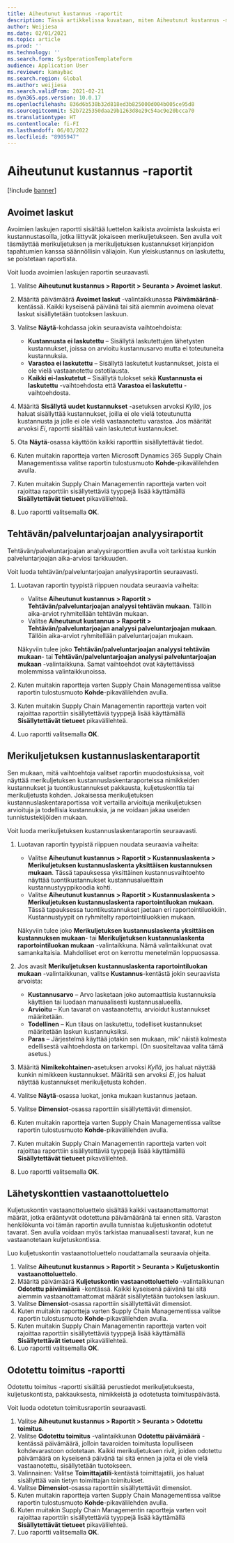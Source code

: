 ```yaml
---
title: Aiheutunut kustannus -raportit
description: Tässä artikkelissa kuvataan, miten Aiheutunut kustannus -moduulissa käytettävissä olevia erilaisia raportteja löytyy ja käytetään.
author: Weijiesa
ms.date: 02/01/2021
ms.topic: article
ms.prod: ''
ms.technology: ''
ms.search.form: SysOperationTemplateForm
audience: Application User
ms.reviewer: kamaybac
ms.search.region: Global
ms.author: weijiesa
ms.search.validFrom: 2021-02-21
ms.dyn365.ops.version: 10.0.17
ms.openlocfilehash: 836d6b538b32d818ed3b825000d004b005ce95d8
ms.sourcegitcommit: 52b7225350daa29b1263d8e29c54ac9e20bcca70
ms.translationtype: HT
ms.contentlocale: fi-FI
ms.lasthandoff: 06/03/2022
ms.locfileid: "8905947"
---
```

# <a name="landed-cost-reports"></a>Aiheutunut kustannus -raportit

[!include [banner](../../includes/banner.md)]

## <a name="outstanding-invoices"></a>Avoimet laskut

Avoimien laskujen raportti sisältää luettelon kaikista avoimista laskuista eri kustannustasoilla, jotka liittyvät jokaiseen merikuljetukseen. Sen avulla voit täsmäyttää merikuljetuksen ja merikuljetuksen kustannukset kirjanpidon tapahtumien kanssa säännöllisin väliajoin. Kun yleiskustannus on laskutettu, se poistetaan raportista.

Voit luoda avoimien laskujen raportin seuraavasti.

1. Valitse **Aiheutunut kustannus \> Raportit \> Seuranta \> Avoimet laskut**.
1. Määritä päivämäärä **Avoimet laskut** -valintaikkunassa **Päivämääränä**-kentässä. Kaikki kyseisenä päivänä tai sitä aiemmin avoimena olevat laskut sisällytetään tuotoksen laskuun.
1. Valitse **Näytä**-kohdassa jokin seuraavista vaihtoehdoista:

    - **Kustannusta ei laskutettu** – Sisällytä laskutettujen lähetysten kustannukset, joissa on arvioitu kustannusarvo mutta ei toteutuneita kustannuksia.
    - **Varastoa ei laskutettu** – Sisällytä laskutetut kustannukset, joista ei ole vielä vastaanotettu ostotilausta.
    - **Kaikki ei-laskutetut** – Sisällytä tulokset sekä **Kustannusta ei laskutettu** -vaihtoehdosta että **Varastoa ei laskutettu** -vaihtoehdosta.

1. Määritä **Sisällytä uudet kustannukset** -asetuksen arvoksi *Kyllä*, jos haluat sisällyttää kustannukset, joilla ei ole vielä toteutunutta kustannusta ja jolle ei ole vielä vastaanotettu varastoa. Jos määrität arvoksi *Ei*, raportti sisältää vain laskutetut kustannukset.
1. Ota **Näytä**-osassa käyttöön kaikki raporttiin sisällytettävät tiedot.
1. Kuten muitakin raportteja varten Microsoft Dynamics 365 Supply Chain Managementissa valitse raportin tulostusmuoto **Kohde**-pikavälilehden avulla.
1. Kuten muitakin Supply Chain Managementin raportteja varten voit rajoittaa raporttiin sisällytettäviä tyyppejä lisää käyttämällä **Sisällytettävät tietueet** pikavälilehteä.
1. Luo raportti valitsemalla **OK**.

## <a name="activityprovider-analysis-reports"></a>Tehtävän/palveluntarjoajan analyysiraportit

Tehtävän/palveluntarjoajan analyysiraporttien avulla voit tarkistaa kunkin palveluntarjoajan aika-arviosi tarkkuuden.

Voit luoda tehtävän/palveluntarjoajan analyysiraportin seuraavasti.

1. Luotavan raportin tyypistä riippuen noudata seuraavia vaiheita:

    - Valitse **Aiheutunut kustannus \> Raportit \> Tehtävän/palveluntarjoajan analyysi tehtävän mukaan**. Tällöin aika-arviot ryhmitellään tehtävän mukaan.
    - Valitse **Aiheutunut kustannus \> Raportit \> Tehtävän/palveluntarjoajan analyysi palveluntarjoajan mukaan**. Tällöin aika-arviot ryhmitellään palveluntarjoajan mukaan.

    Näkyviin tulee joko **Tehtävän/palveluntarjoajan analyysi tehtävän mukaan**- tai **Tehtävän/palveluntarjoajan analyysi palveluntarjoajan mukaan** -valintaikkuna. Samat vaihtoehdot ovat käytettävissä molemmissa valintaikkunoissa.

1. Kuten muitakin raportteja varten Supply Chain Managementissa valitse raportin tulostusmuoto **Kohde**-pikavälilehden avulla.
1. Kuten muitakin Supply Chain Managementin raportteja varten voit rajoittaa raporttiin sisällytettäviä tyyppejä lisää käyttämällä **Sisällytettävät tietueet** pikavälilehteä.
1. Luo raportti valitsemalla **OK**.

## <a name="voyage-costing-reports"></a>Merikuljetuksen kustannuslaskentaraportit

Sen mukaan, mitä vaihtoehtoja valitset raportin muodostuksissa, voit näyttää merikuljetuksen kustannuslaskentaraporteissa nimikkeiden kustannukset ja tuontikustannukset pakkausta, kuljetuskonttia tai merikuljetusta kohden. Jokaisessa merikuljetuksen kustannuslaskentaraportissa voit vertailla arvioituja merikuljetuksen arvioituja ja todellisia kustannuksia, ja ne voidaan jakaa useiden tunnistustekijöiden mukaan.

Voit luoda merikuljetuksen kustannuslaskentaraportin seuraavasti.

1. Luotavan raportin tyypistä riippuen noudata seuraavia vaiheita:

    - Valitse **Aiheutunut kustannus \> Raportit \> Kustannuslaskenta \> Merikuljetuksen kustannuslaskenta yksittäisen kustannuksen mukaan**. Tässä tapauksessa yksittäinen kustannusvaihtoehto näyttää tuontikustannukset kustannusalueittain kustannustyyppikoodia kohti.
    - Valitse **Aiheutunut kustannus \> Raportit \> Kustannuslaskenta \> Merikuljetuksen kustannuslaskenta raportointiluokan mukaan**. Tässä tapauksessa tuontikustannukset jaetaan eri raportointiluokkiin. Kustannustyypit on ryhmitelty raportointiluokkien mukaan.

    Näkyviin tulee joko **Merikuljetuksen kustannuslaskenta yksittäisen kustannuksen mukaan**- tai **Merikuljetuksen kustannuslaskenta raportointiluokan mukaan** -valintaikkuna. Nämä valintaikkunat ovat samankaltaisia. Mahdolliset erot on kerrottu menetelmän loppuosassa.

1. Jos avasit **Merikuljetuksen kustannuslaskenta raportointiluokan mukaan** -valintaikkunan, valitse **Kustannus**-kentästä jokin seuraavista arvoista:

    - **Kustannusarvo** – Arvo lasketaan joko automaattisia kustannuksia käyttäen tai luodaan manuaalisesti kustannusalueella.
    - **Arvioitu** – Kun tavarat on vastaanotettu, arvioidut kustannukset määritetään.
    - **Todellinen** – Kun tilaus on laskutettu, todelliset kustannukset määritetään laskun kustannuksiksi.
    - **Paras** – Järjestelmä käyttää jotakin sen mukaan, mik' näistä kolmesta edellisestä vaihtoehdosta on tarkempi. (On suositeltavaa valita tämä asetus.)

1. Määritä **Nimikekohtainen**-asetuksen arvoksi *Kyllä*, jos haluat näyttää kunkin nimikkeen kustannukset. Määritä sen arvoksi *Ei*, jos haluat näyttää kustannukset merikuljetusta kohden.
1. Valitse **Näytä**-osassa luokat, jonka mukaan kustannus jaetaan.
1. Valitse **Dimensiot**-osassa raporttiin sisällytettävät dimensiot.
1. Kuten muitakin raportteja varten Supply Chain Managementissa valitse raportin tulostusmuoto **Kohde**-pikavälilehden avulla.
1. Kuten muitakin Supply Chain Managementin raportteja varten voit rajoittaa raporttiin sisällytettäviä tyyppejä lisää käyttämällä **Sisällytettävät tietueet** pikavälilehteä.
1. Luo raportti valitsemalla **OK**.

## <a name="shipping-container-receipts-list"></a>Lähetyskonttien vastaanottoluettelo

Kuljetuskontin vastaanottoluettelo sisältää kaikki vastaanottamattomat määrät, jotka erääntyvät odotettuna päivämääränä tai ennen sitä. Varaston henkilökunta voi tämän raportin avulla tunnistaa kuljetuskontin odotetut tavarat. Sen avulla voidaan myös tarkistaa manuaalisesti tavarat, kun ne vastaanotetaan kuljetuskontissa.

Luo kuljetuskontin vastaanottoluettelo noudattamalla seuraavia ohjeita.

1. Valitse **Aiheutunut kustannus \> Raportit \> Seuranta \> Kuljetuskontin vastaanottoluettelo**.
1. Määritä päivämäärä **Kuljetuskontin vastaanottoluettelo** -valintaikkunan **Odotettu päivämäärä** -kentässä. Kaikki kyseisenä päivänä tai sitä aiemmin vastaanottamattomat määrät sisällytetään tuotoksen laskuun.
1. Valitse **Dimensiot**-osassa raporttiin sisällytettävät dimensiot.
1. Kuten muitakin raportteja varten Supply Chain Managementissa valitse raportin tulostusmuoto **Kohde**-pikavälilehden avulla.
1. Kuten muitakin Supply Chain Managementin raportteja varten voit rajoittaa raporttiin sisällytettäviä tyyppejä lisää käyttämällä **Sisällytettävät tietueet** pikavälilehteä.
1. Luo raportti valitsemalla **OK**.

## <a name="expected-delivery-report"></a>Odotettu toimitus -raportti

Odotettu toimitus -raportti sisältää perustiedot merikuljetuksesta, kuljetuskontista, pakkauksesta, nimikkeistä ja odotetusta toimituspäivästä.

Voit luoda odotetun toimitusraportin seuraavasti.

1. Valitse **Aiheutunut kustannus \> Raportit \> Seuranta \> Odotettu toimitus**.
1. Valitse **Odotettu toimitus** -valintaikkunan **Odotettu päivämäärä** -kentässä päivämäärä, jolloin tavaroiden toimitusta lopulliseen kohdevarastoon odotetaan. Kaikki merikuljetuksen rivit, joiden odotettu päivämäärä on kyseisenä päivänä tai sitä ennen ja joita ei ole vielä vastaanotettu, sisällytetään tuotokseen.
1. Valinnainen: Valitse **Toimittajatili**-kentästä toimittajatili, jos haluat sisällyttää vain tietyn toimittajan toimitukset.
1. Valitse **Dimensiot**-osassa raporttiin sisällytettävät dimensiot.
1. Kuten muitakin raportteja varten Supply Chain Managementissa valitse raportin tulostusmuoto **Kohde**-pikavälilehden avulla.
1. Kuten muitakin Supply Chain Managementin raportteja varten voit rajoittaa raporttiin sisällytettäviä tyyppejä lisää käyttämällä **Sisällytettävät tietueet** pikavälilehteä.
1. Luo raportti valitsemalla **OK**.

